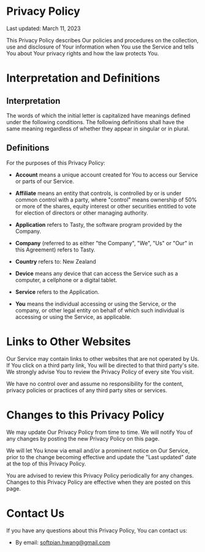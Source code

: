 # Privacy Policy

Last updated: March 11, 2023

This Privacy Policy describes Our policies and procedures on the collection, use and disclosure of Your information when You use the Service and tells You about Your privacy rights and how the law protects You.


# Interpretation and Definitions

## Interpretation

The words of which the initial letter is capitalized have meanings defined under the following conditions. The following definitions shall have the same meaning regardless of whether they appear in singular or in plural.

## Definitions

For the purposes of this Privacy Policy:

- __Account__ means a unique account created for You to access our Service or parts of our Service.
- __Affiliate__ means an entity that controls, is controlled by or is under common control with a party, where "control" means ownership of 50% or more of the shares, equity interest or other securities entitled to vote for election of directors or other managing authority.

- __Application__ refers to Tasty, the software program provided by the Company.



- __Company__ (referred to as either "the Company", "We", "Us" or "Our" in this Agreement) refers to Tasty.



- __Country__ refers to:  New Zealand

- __Device__ means any device that can access the Service such as a computer, a cellphone or a digital tablet.


- __Service__ refers to the Application.


- __You__ means the individual accessing or using the Service, or the company, or other legal entity on behalf of which such individual is accessing or using the Service, as applicable.




# Links to Other Websites

Our Service may contain links to other websites that are not operated by Us. If You click on a third party link, You will be directed to that third party's site. We strongly advise You to review the Privacy Policy of every site You visit.

We have no control over and assume no responsibility for the content, privacy policies or practices of any third party sites or services.

# Changes to this Privacy Policy

We may update Our Privacy Policy from time to time. We will notify You of any changes by posting the new Privacy Policy on this page.

We will let You know via email and/or a prominent notice on Our Service, prior to the change becoming effective and update the "Last updated" date at the top of this Privacy Policy.

You are advised to review this Privacy Policy periodically for any changes. Changes to this Privacy Policy are effective when they are posted on this page.

# Contact Us

If you have any questions about this Privacy Policy, You can contact us:


- By email: softpian.hwang@gmail.com
